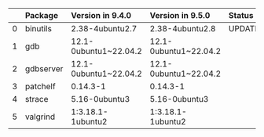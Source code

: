 <!-- markdown-link-check-disable -->

|    | Package   | Version in 9.4.0      | Version in 9.5.0      | Status   |
|---:|:----------|:----------------------|:----------------------|:---------|
|  0 | binutils  | 2.38-4ubuntu2.7       | 2.38-4ubuntu2.8       | UPDATED  |
|  1 | gdb       | 12.1-0ubuntu1~22.04.2 | 12.1-0ubuntu1~22.04.2 |          |
|  2 | gdbserver | 12.1-0ubuntu1~22.04.2 | 12.1-0ubuntu1~22.04.2 |          |
|  3 | patchelf  | 0.14.3-1              | 0.14.3-1              |          |
|  4 | strace    | 5.16-0ubuntu3         | 5.16-0ubuntu3         |          |
|  5 | valgrind  | 1:3.18.1-1ubuntu2     | 1:3.18.1-1ubuntu2     |          |